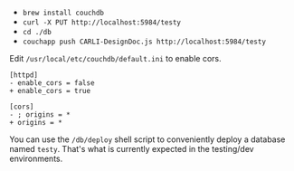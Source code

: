 
* `brew install couchdb`
* `curl -X PUT http://localhost:5984/testy`
* `cd ./db`
* `couchapp push CARLI-DesignDoc.js http://localhost:5984/testy`

Edit `/usr/local/etc/couchdb/default.ini` to enable cors.

    [httpd]
    - enable_cors = false 
    + enable_cors = true

    [cors]
    - ; origins = *
    + origins = *

You can use the `/db/deploy` shell script to conveniently deploy a
database named `testy`.  That's what is currently expected in the
testing/dev environments.

